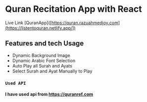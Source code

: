 # Quran Recitation App with React
Live Link [QuranApp]([https://quran.razuahmedjoy.com](https://listentoquran.netlify.app/])

## Features and tech Usage

- Dynamic Background Image
- Dynamic Arabic Font Selection
- Auto Play all Surah and Ayats
- Select Surah and Ayat Manually to Play

### `Used API`

#### I have used api from https://quranref.com
